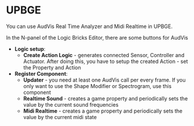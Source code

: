 # UPBGE

You can use AudVis Real Time Analyzer and Midi Realtime in UPBGE.

In the N-panel of the Logic Bricks Editor, there are some buttons for AudVis

- **Logic setup**:
    - **Create Action Logic** - generates connected Sensor, Controller and Actuator. After doing this, you have to setup the created Action - set the Property and Action 
- **Register Component**:
    - **Updater** - you need at least one AudVis call per every frame. If you only want to use the Shape Modifier or Spectrogram, use this component
    - **Realtime Sound** - creates a game property and periodically sets the value by the current sound frequencies
    - **Midi Realtime** - creates a game property and periodically sets the value by the current midi state 